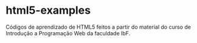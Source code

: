# html5-examples
Códigos de aprendizado de HTML5 feitos a partir do material do curso de Introdução a Programação Web da faculdade IbF.

